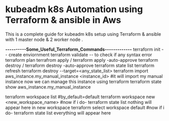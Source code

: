 # kubeadm k8s Automation using Terraform & ansible in Aws

This is a complete guide for kubeadm k8s setup using Terraform & ansible with 1 master node & 2 worker node .

**----------Some_Useful_Terraform_Commands-------------**
terraform init -- create enviornment
terraform validate -- to check if any syntax error 
terraform plan 
terrafrom apply / terraform apply -auto-approve
terraform destroy / terraform destroy -auto-approve
terraform state list
terraform refresh
terraform destroy --target=<any_state_list>
terraform import aws_instance.my_manual_instance <instance_id>
#it will import my manual instance now we can manage this instance using terraform
terraform state show aws_instance.my_manual_instance

terraform workspace list #by_default=default
terraform workspace new <new_workspace_name>
#now if i do- terraform state list nothing will appear here in new workspace
terraform select workspace default
#now if i do- terraform state list everything will appear here

